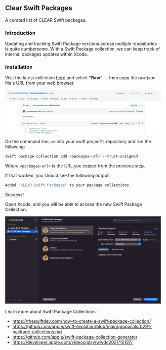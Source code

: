 ## Clear Swift Packages

A curated list of CLEAR Swift packages. 

### Introduction

Updating and tracking Swift Package versions across multiple repositories is quite cumbersome. With a Swift Package collection, we can keep track of internal packages updates within Xcode.

### Installation 

Visit the latest collection [here](./collection.json) and select **"Raw"** -- then copy the raw json file's URL from your web browser.

![](raw-file.png)

On the command line, `cd` into your swift project's repository and run the following:

```bash
swift package-collection add <packages-url> --trust-unsigned
```

Where `<packages-url>` is the URL you copied from the previous step.

If that worked, you should see the following output:

```bash
Added "CLEAR Swift Packages" to your package collections.
```

Success! 

Open Xcode, and you will be able to access the new Swift Package Collection:

![](./spm-collection.png)

Learn more about Swift Package Collections:
- https://theswiftdev.com/how-to-create-a-swift-package-collection/
- https://github.com/apple/swift-evolution/blob/main/proposals/0291-package-collections.md
- https://github.com/apple/swift-package-collection-generator
- https://developer.apple.com/videos/play/wwdc2021/10197/